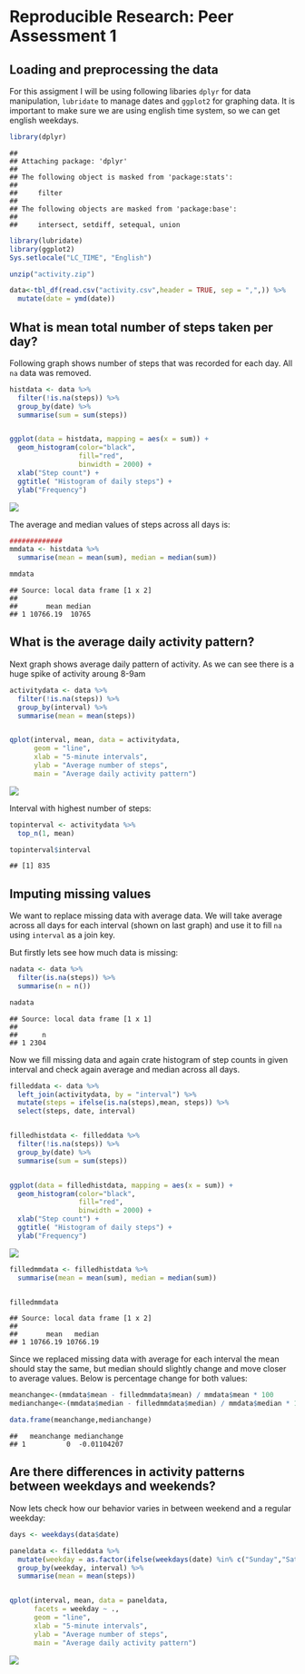 # Reproducible Research: Peer Assessment 1


## Loading and preprocessing the data
For this assigment I will be using following libaries `dplyr` for data manipulation, `lubridate` to manage dates and `ggplot2` for graphing data. It is important to make sure we are using english time system, so we can get english weekdays.

```r
library(dplyr)
```

```
## 
## Attaching package: 'dplyr'
## 
## The following object is masked from 'package:stats':
## 
##     filter
## 
## The following objects are masked from 'package:base':
## 
##     intersect, setdiff, setequal, union
```

```r
library(lubridate)
library(ggplot2)
Sys.setlocale("LC_TIME", "English")

unzip("activity.zip")

data<-tbl_df(read.csv("activity.csv",header = TRUE, sep = ",",)) %>%
  mutate(date = ymd(date))
```


## What is mean total number of steps taken per day?
Following graph shows number of steps that was recorded for each day. All `na` data was removed.

```r
histdata <- data %>%
  filter(!is.na(steps)) %>%
  group_by(date) %>%
  summarise(sum = sum(steps))


ggplot(data = histdata, mapping = aes(x = sum)) + 
  geom_histogram(color="black", 
                 fill="red", 
                 binwidth = 2000) +
  xlab("Step count") + 
  ggtitle( "Histogram of daily steps") +
  ylab("Frequency")
```

![](PA1_template_files/figure-html/unnamed-chunk-2-1.png) 

The average and median values of steps across all days is:

```r
#############
mmdata <- histdata %>%
  summarise(mean = mean(sum), median = median(sum))

mmdata
```

```
## Source: local data frame [1 x 2]
## 
##       mean median
## 1 10766.19  10765
```



## What is the average daily activity pattern?
Next graph shows average daily pattern of activity. As we can see there is a huge spike of activity aroung 8-9am

```r
activitydata <- data %>%
  filter(!is.na(steps)) %>%
  group_by(interval) %>%
  summarise(mean = mean(steps))


qplot(interval, mean, data = activitydata,  
      geom = "line",
      xlab = "5-minute intervals", 
      ylab = "Average number of steps",
      main = "Average daily activity pattern")
```

![](PA1_template_files/figure-html/unnamed-chunk-4-1.png) 


Interval with highest number of steps:

```r
topinterval <- activitydata %>%
  top_n(1, mean)

topinterval$interval
```

```
## [1] 835
```


## Imputing missing values
We want to replace missing data with average data. We will take average across all days for each interval (shown on last graph) and use it to fill `na` using `interval` as a join key.

But firstly lets see how much data is missing:

```r
nadata <- data %>%
  filter(is.na(steps)) %>%
  summarise(n = n())

nadata
```

```
## Source: local data frame [1 x 1]
## 
##      n
## 1 2304
```


Now we fill missing data and again crate histogram of step counts in given interval and check again average and median across all days.

```r
filleddata <- data %>%
  left_join(activitydata, by = "interval") %>%
  mutate(steps = ifelse(is.na(steps),mean, steps)) %>%
  select(steps, date, interval)


filledhistdata <- filleddata %>%
  filter(!is.na(steps)) %>%
  group_by(date) %>%
  summarise(sum = sum(steps))


ggplot(data = filledhistdata, mapping = aes(x = sum)) + 
  geom_histogram(color="black", 
                 fill="red", 
                 binwidth = 2000) +
  xlab("Step count") + 
  ggtitle( "Histogram of daily steps") +
  ylab("Frequency")
```

![](PA1_template_files/figure-html/unnamed-chunk-7-1.png) 

```r
filledmmdata <- filledhistdata %>%
  summarise(mean = mean(sum), median = median(sum))


filledmmdata
```

```
## Source: local data frame [1 x 2]
## 
##       mean   median
## 1 10766.19 10766.19
```


Since we replaced missing data with average for each interval the mean should stay the same, but median should slightly change and move closer to average values. Below is percentage change for both values:

```r
meanchange<-(mmdata$mean - filledmmdata$mean) / mmdata$mean * 100
medianchange<-(mmdata$median - filledmmdata$median) / mmdata$median * 100

data.frame(meanchange,medianchange)
```

```
##   meanchange medianchange
## 1          0  -0.01104207
```


## Are there differences in activity patterns between weekdays and weekends?
Now lets check how our behavior varies in between weekend and a regular weekday:


```r
days <- weekdays(data$date)

paneldata <- filleddata %>%
  mutate(weekday = as.factor(ifelse(weekdays(date) %in% c("Sunday","Saturday"),"weekend", "weekday"))) %>%
  group_by(weekday, interval) %>%
  summarise(mean = mean(steps))


qplot(interval, mean, data = paneldata, 
      facets = weekday ~ ., 
      geom = "line",
      xlab = "5-minute intervals", 
      ylab = "Average number of steps",
      main = "Average daily activity pattern")
```

![](PA1_template_files/figure-html/unnamed-chunk-9-1.png) 



